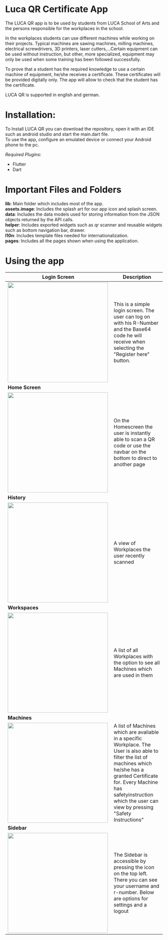 # **Luca QR Certificate App**

The LUCA QR app is to be used by students from LUCA School of Arts and the persons 
responsible for the workplaces in the school.

In the workplaces students can use different machines while working on their projects. 
Typical machines are sawing machines, milling machines, electrical screwdrivers, 3D printers, 
laser cutters,…Certain equipment can be used without instruction, but other, more specialized, 
equipment may only be used when some training has been followed successfully.

To prove that a student has the required knowledge to use a certain machine of 
equipment, he/she receives a certificate. These certificates will be provided digitally only. The 
app will allow to check that the student has the certificate.

LUCA QR is supported in english and german.

# **Installation**:  

To Install LUCA QR you can download the repository, open it with an IDE such as android studio and start the main.dart file.  
To use the app, configure an emulated device or connect your Android phone to the pc.

*Required Plugins*: 
- Flutter  
- Dart  

# Important Files and Folders  

**lib**:          Main folder which includes most of the app.    
**assets.image**: Includes the splash art for our app icon and splash screen.  
**data**:         Includes the data models used for storing information from the JSON objects returned by the API calls.  
**helper**:       Includes exported widgets such as qr scanner and reusable widgets such as bottom navigation bar, drawer.  
**l10n**:         Includes template files needed for internationalization.  
**pages**:        Includes all the pages shown when using the application.  

# Using the app

|**Login Screen** | Description |
| --------------- | ----------- |
| <img width ="320" heigth="640" align="left" src="https://user-images.githubusercontent.com/70316076/122654393-51cbdf80-d14b-11eb-8e7f-c99a9261881b.png"> | This is a simple login screen. The user can log on with his R-Number and the Base64 code he will receive when selecting the "Register here" button. |  
| **Home Screen** |             |
| <img width ="320" heigth="640" align="left" src="https://user-images.githubusercontent.com/70316076/122654357-fe599180-d14a-11eb-9b0f-ce10df15051e.png"> | On the Homescreen the user is instantly able to scan a QR code or use the navbar on the bottom to direct to another page |
| **History**     |             |              
| <img width ="320" heigth="640" align="left" src="![grafik](https://user-images.githubusercontent.com/70316076/123548739-5ce3c880-d766-11eb-8a0c-7b870a9964de.png)"> | A view of Workplaces the user recently scanned  |
| **Workspaces**  |             |
| <img width ="320" heigth="640" align="left" src="https://user-images.githubusercontent.com/70316076/122654364-1af5c980-d14b-11eb-97bc-a382280c2ee6.png"> | A list of all Workplaces with the option to see all Machines which are used in them |
| **Machines**    |             |
| <img width ="320" heigth="640" align="left" src="https://user-images.githubusercontent.com/70316076/122654370-29dc7c00-d14b-11eb-93e6-7e92e8e43ae9.png"> | A list of Machines which are avaliable in a specific Workplace. The User is also able to filter the list of machines which he/she has a granted Certificate for. Every Machine has safetyinstruction which the user can view by pressing "Safety Instructions" |
| **Sidebar**     |             |
| <img width ="320" heigth="640" align="left" src="https://user-images.githubusercontent.com/70316076/122654381-34971100-d14b-11eb-849f-dd5606f6200b.png"> | The Sidebar is accessible by pressing the icon on the top left. There you can see your username and r-number. Below are options for settings and a logout |



